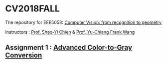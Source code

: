# CV2018FALL
The repository for EEE5053: [Computer Vision: from recognition to geometry](http://media.ee.ntu.edu.tw/courses/cv9/18F/)

Instructors : [Prof. Shao-Yi Chien](http://media.ee.ntu.edu.tw/member/#nevigator) & [Prof. Yu-Chiang Frank Wang](http://vllab.ee.ntu.edu.tw/members.html)
## Assignment 1 : [Advanced Color-to-Gray Conversion](./Assignment1)
